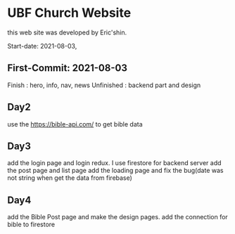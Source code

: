 # UBF Church Website

this web site was developed by Eric'shin.

Start-date: 2021-08-03,

## First-Commit: 2021-08-03 

Finish : hero, info, nav, news
Unfinished : backend part and design


## Day2

use the https://bible-api.com/ to get bible data

## Day3

add the login page and login redux.
I use firestore for backend server
add the post page and list page
add the loading page
and fix the bug(date was not string when get the data from firebase)

## Day4

add the Bible Post page and make the design pages.
add the connection for bible to firestore